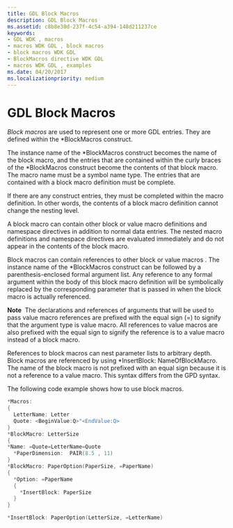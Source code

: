 ```yaml
---
title: GDL Block Macros
description: GDL Block Macros
ms.assetid: c8b8e38d-237f-4c54-a394-148d211237ce
keywords:
- GDL WDK , macros
- macros WDK GDL , block macros
- block macros WDK GDL
- BlockMacros directive WDK GDL
- macros WDK GDL , examples
ms.date: 04/20/2017
ms.localizationpriority: medium
---
```


# GDL Block Macros


*Block macros* are used to represent one or more GDL entries. They are defined within the \*BlockMacros construct.

The instance name of the \*BlockMacros construct becomes the name of the block macro, and the entries that are contained within the curly braces of the \*BlockMacros construct become the contents of that block macro. The macro name must be a symbol name type. The entries that are contained with a block macro definition must be complete.

If there are any construct entries, they must be completed within the macro definition. In other words, the contents of a block macro definition cannot change the nesting level.

A block macro can contain other block or value macro definitions and namespace directives in addition to normal data entries. The nested macro definitions and namespace directives are evaluated immediately and do not appear in the contents of the block macro.

Block macros can contain references to other block or value macros . The instance name of the \*BlockMacros construct can be followed by a parenthesis-enclosed formal argument list. Any reference to any formal argument within the body of this block macro definition will be symbolically replaced by the corresponding parameter that is passed in when the block macro is actually referenced.

**Note**  The declarations and references of arguments that will be used to pass value macro references are prefixed with the equal sign (=) to signify that the argument type is value macro. All references to value macros are also prefixed with the equal sign to signify the reference is to a value macro instead of a block macro.

 

References to block macros can nest parameter lists to arbitrary depth. Block macros are referenced by using \*InsertBlock: NameOfBlockMacro. The name of the block macro is not prefixed with an equal sign because it is not a reference to a value macro. This syntax differs from the GPD syntax.

The following code example shows how to use block macros.

```cpp
*Macros:
{
  LetterName: Letter
  Quote: <BeginValue:Q>"<EndValue:Q>
}
*BlockMacro: LetterSize
{
*Name: =Quote=LetterName=Quote
  *PaperDimension:  PAIR(8.5 , 11)
}
*BlockMacro: PaperOption(PaperSize, =PaperName)
{
  *Option: =PaperName
  {
    *InsertBlock: PaperSize
  }
}

*InsertBlock: PaperOption(LetterSize, =LetterName)
```

 

 




